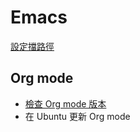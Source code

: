# Emacs

[設定擋路徑](location_of_init_file)

## Org mode
   + [檢查 Org mode 版本](org_mode/check_org_mode_version.md)
   + 在 Ubuntu 更新 Org mode

